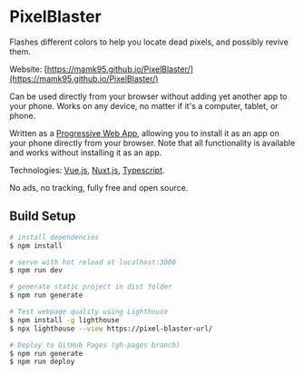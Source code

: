 # PixelBlaster

Flashes different colors to help you locate dead pixels, and possibly revive them.

Website: [https://mamk95.github.io/PixelBlaster/](https://mamk95.github.io/PixelBlaster/)

Can be used directly from your browser without adding yet another app to your phone. Works on any device, no matter if it's a computer, tablet, or phone.

Written as a [Progressive Web App](https://en.wikipedia.org/wiki/Progressive_web_application), allowing you to install it as an app on your phone directly from your browser. Note that all functionality is available and works without installing it as an app.

Technologies: [Vue.js](https://vuejs.org/), [Nuxt.js](https://nuxtjs.org/), [Typescript](https://www.typescriptlang.org/).

No ads, no tracking, fully free and open source.

## Build Setup

```bash
# install dependencies
$ npm install

# serve with hot reload at localhost:3000
$ npm run dev

# generate static project in dist folder
$ npm run generate

# Test webpage quality using Lighthouse
$ npm install -g lighthouse
$ npx lighthouse --view https://pixel-blaster-url/

# Deploy to GitHub Pages (gh-pages branch)
$ npm run generate
$ npm run deploy

```